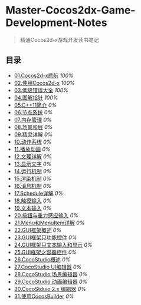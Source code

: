# Master-Cocos2dx-Game-Development-Notes
> 精通Cocos2d-x游戏开发读书笔记

## 目录
- [01.Cocos2d-x启航](./01.Cocos2d-x启航.md) *100%*
- [02.使用Cocos2d-x](./02.使用Cocos2d-x.md) *100%*
- [03.低级错误大全](./03.低级错误大全.md) *100%*
- [04.图解指针](./04.图解指针.md) *100%*
- [05.C++11简介](./05.C++11简介.md) *0%*
- [06.节点系统](./06.节点系统.md) *0%*
- [07.内存管理](./07.内存管理.md) *0%*
- [08.场景和层](./08.场景和层.md) *0%*
- [09.精灵详解](./09.精灵详解.md) *0%*
- [10.动作系统](./10.动作系统.md) *0%*
- [11.播放动画](./11.播放动画.md) *0%*
- [12.文理详解](./12.文理详解.md) *0%*
- [13.显示文字](./13.显示文字.md) *0%*
- [14.运行机制](./14.运行机制.md) *0%*
- [15.渲染机制](./15.渲染机制.md) *0%*
- [16.消息机制](./16.消息机制.md) *0%*
- [17.Schedule详解](./17.Schedule详解.md) *0%*
- [18.触摸输入](./18.触摸输入.md) *0%*
- [19.文本输入](./19.文本输入.md) *0%*
- [20.按钮与重力感应输入](./20.按钮与重力感应输入.md) *0%*
- [21.Menu和MenuItem详解](./21.Menu和MenuItem详解.md) *0%*
- [22.GUI框架概述](./22.GUI框架概述.md) *0%*
- [23.GUI框架只功能控件](./23.GUI框架只功能控件.md) *0%*
- [24.GUI框架只文本输入和显示](./24.GUI框架只文本输入和显示.md) *0%*
- [25.GUI框架之容器控件](./25.GUI框架之容器控件.md) *0%*
- [26.CocoStudio概述](./26.CocoStudio概述.md) *0%*
- [27.CocoStudio UI编辑器](./27.CocoStudio%20UI编辑器.md) *0%*
- [28.CocoStudio 场景编辑器](./28.CocoStudio%20场景编辑器.md) *0%*
- [29.CocoStudio 动画编辑器](./29.CocoStudio%20动画编辑器.md) *0%*
- [30.CocoStduio 2.x 编辑器](./30.CocoStduio%202.x%20编辑器.md) *0%*
- [31.使用CocosBuilder](./31.使用CocosBuilder.md) *0%*
